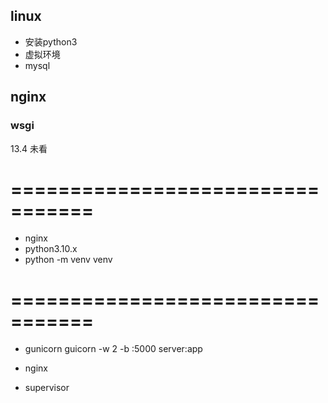 ## linux

+ 安装python3
+ 虚拟环境
+ mysql


## nginx


### wsgi

13.4 未看

# =================================
+ nginx
+ python3.10.x
+ python -m venv venv

# =================================

+ gunicorn
    guicorn -w 2 -b :5000 server:app 
+ nginx

+ supervisor
